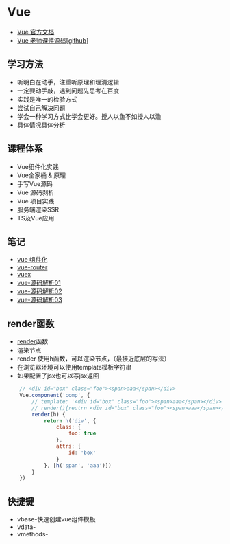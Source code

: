 # Vue
- [Vue 官方文档](https://cn.vuejs.org/)
- [Vue 老师课件源码[github]](https://github.com/57code)
## 学习方法
- 听明白在动手，注重听原理和理清逻辑
- 一定要动手敲，遇到问题先思考在百度
- 实践是唯一的检验方式
- 尝试自己解决问题
- 学会一种学习方式比学会更好。授人以鱼不如授人以渔
- 具体情况具体分析

## 课程体系
- Vue组件化实践
- Vue全家桶 & 原理
- 手写Vue源码
- Vue 源码剥析
- Vue 项目实践
- 服务端渲染SSR
- TS及Vue应用

## 笔记
  - [vue 组件化](https://github.com/AnsonZnl/KKB/tree/master/Vue/01Vue%E7%BB%84%E4%BB%B6)
  - [vue-router](https://github.com/AnsonZnl/KKB/tree/master/Vue/02vue-router)
  - [vuex](https://github.com/AnsonZnl/KKB/tree/master/Vue/03vuex)
  - [vue-源码解析01](https://github.com/AnsonZnl/KKB/tree/master/Vue/04%E6%BA%90%E7%A0%81%E8%A7%A3%E6%9E%901)
  - [vue-源码解析02](https://github.com/AnsonZnl/KKB/tree/master/Vue/05%E6%BA%90%E7%A0%81%E8%A7%A3%E6%9E%902)
  - [vue-源码解析03](https://github.com/AnsonZnl/KKB/tree/master/Vue/06%E6%BA%90%E7%A0%81%E8%A7%A3%E6%9E%903)
## render函数
- [render](https://cn.vuejs.org/v2/guide/render-function.html)函数
- 渲染节点
- render 使用h函数，可以渲染节点，（最接近底层的写法）
- 在浏览器环境可以使用template模板字符串
- 如果配置了jsx也可以写jsx返回
```js
    // <div id="box" class="foo"><span>aaa</span></div>
    Vue.component('comp', {
        // template: '<div id="box" class="foo"><span>aaa</span></div>',
        // render(){reutrn <div id="box" class="foo"><span>aaa</span></div>}
        render(h) {
            return h('div', {
                class: {
                    foo: true
                },
                attrs: {
                    id: 'box'
                }
            }, [h('span', 'aaa')])
        }
    })
```

## 快捷键
- vbase-快速创建vue组件模板
- vdata-
- vmethods- 
